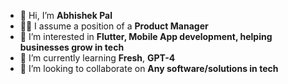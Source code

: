 - 👋 Hi, I’m **Abhishek Pal**
- 👨‍💼 I assume a position of a **Product Manager**
- 👀 I’m interested in **Flutter, Mobile App development, helping businesses grow in tech**
- 🌱 I’m currently learning **Fresh**, **GPT-4**
- 💞️ I’m looking to collaborate on **Any software/solutions in tech**

<!---
abhishekpal-nexg/abhishekpal-nexg is a ✨ special ✨  epository because its `README.md` (this file) appears on your GitHub profile.
You can click the Preview link to take a look at your changes.
--->
